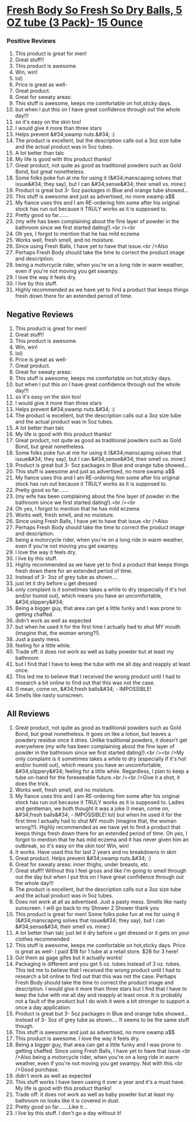 # [Fresh Body So Fresh So Dry Balls, 5 OZ tube (3 Pack)- 15 Ounce](https://products.checkmycream.com/products/Fresh-Body-So-Fresh-So-Dry-Balls-5-OZ-tube-(3-Pack)-15-Ounce.html)

### Positive Reviews

<ol>
      <li>This product is great for men!  </li>
      <li>Great stuff!!</li>
      <li>This product is awesome.</li>
      <li>Win, win!</li>
      <li>lol)</li>
      <li>Price is great as well-</li>
      <li>Great product.</li>
      <li>Great for sweaty areas:</li>
      <li>This stuff is awesome, keeps me comfortable on hot,sticky days.</li>
      <li>but when I put this on I have great confidence through out the whole day!!!</li>
      <li>so it&#x27;s easy on the skin too!</li>
      <li>I would give it more than three stars</li>
      <li>Helps prevent &amp;#34;swamp nuts.&amp;#34; :)</li>
      <li>The product is excellent, but the description calls out a 3oz size tube and the actual product was in 5oz tubes.</li>
      <li>A lot better than talc</li>
      <li>My life is good with this product thanks!</li>
      <li>Great product, not quite as good as traditional powders such as Gold Bond, but great nonetheless.  </li>
      <li>Some folks poke fun at me for using it (&amp;#34;manscaping solves that issue&amp;#34; they say), but I can &amp;#34;sense&amp;#34; their smell vs. mine:)</li>
      <li>Product is great but 3- 5oz packages in Blue and orange tube showed...</li>
      <li>This stuff is awesome and just as advertised, no more swamp a$$</li>
      <li>My fiance uses this and I am RE-ordering him some after his original stock has run out because it TRULY works as it is supposed to.</li>
      <li>Pretty good so far.......</li>
      <li>(my wife has been complaining about the fine layer of powder in the bathroom since we first started dating!).&lt;br /&gt;&lt;br</li>
      <li>Oh yes, I forgot to mention that he has mild eczema</li>
      <li>Works well,  fresh smell,  and no moisture.</li>
      <li>Since using Fresh Balls, I have yet to have that issue.&lt;br /&gt;Also</li>
      <li>Perhaps Fresh Body should take the time to correct the product image and description.</li>
      <li>being a motorcycle rider, when you&#x27;re on a long ride in warm weather, even if you&#x27;re not moving you get swampy.</li>
      <li>I love the way it feels dry.</li>
      <li>I live by this stuff.  </li>
      <li>Highly recommended as we have yet to find a product that keeps things fresh down there for an extended period of time.</li>
</ol>


<h2>Negative Reviews</h2>
<ol>
<li> This product is great for men!  </li>
<li> Great stuff!!</li>
<li> This product is awesome.</li>
<li> Win, win!</li>
<li> lol)</li>
<li> Price is great as well-</li>
<li> Great product.</li>
<li> Great for sweaty areas:</li>
<li> This stuff is awesome, keeps me comfortable on hot,sticky days.</li>
<li> but when I put this on I have great confidence through out the whole day!!!</li>
<li> so it&#x27;s easy on the skin too!</li>
<li> I would give it more than three stars</li>
<li> Helps prevent &amp;#34;swamp nuts.&amp;#34; :)</li>
<li> The product is excellent, but the description calls out a 3oz size tube and the actual product was in 5oz tubes.</li>
<li> A lot better than talc</li>
<li> My life is good with this product thanks!</li>
<li> Great product, not quite as good as traditional powders such as Gold Bond, but great nonetheless.  </li>
<li> Some folks poke fun at me for using it (&amp;#34;manscaping solves that issue&amp;#34; they say), but I can &amp;#34;sense&amp;#34; their smell vs. mine:)</li>
<li> Product is great but 3- 5oz packages in Blue and orange tube showed...</li>
<li> This stuff is awesome and just as advertised, no more swamp a$$</li>
<li> My fiance uses this and I am RE-ordering him some after his original stock has run out because it TRULY works as it is supposed to.</li>
<li> Pretty good so far.......</li>
<li> (my wife has been complaining about the fine layer of powder in the bathroom since we first started dating!).&lt;br /&gt;&lt;br</li>
<li> Oh yes, I forgot to mention that he has mild eczema</li>
<li> Works well,  fresh smell,  and no moisture.</li>
<li> Since using Fresh Balls, I have yet to have that issue.&lt;br /&gt;Also</li>
<li> Perhaps Fresh Body should take the time to correct the product image and description.</li>
<li> being a motorcycle rider, when you&#x27;re on a long ride in warm weather, even if you&#x27;re not moving you get swampy.</li>
<li> I love the way it feels dry.</li>
<li> I live by this stuff.  </li>
<li> Highly recommended as we have yet to find a product that keeps things fresh down there for an extended period of time.</li>
<li> Instead of 3- 3oz of grey tube as shown....</li>
<li> just let it dry before u get dressed</li>
<li> only complaint is it sometimes takes a while to dry (especially if it&#x27;s hot and/or humid out), which means you have an uncomfortable, &amp;#34;slippery&amp;#34;</li>
<li> Being a bigger guy, that area can get a little funky and I was prone to getting chaffed.</li>
<li> didn&#x27;t work as well as expected</li>
<li> but when he used it for the first time I actually had to shut MY mouth (imagine that, the woman wrong?!).</li>
<li> Just a pasty mess.  </li>
<li> feeling for a little while.  </li>
<li> Trade off: it does not work as well as baby powder but at least my bathroom</li>
<li> but I find that I have to keep the tube with me all day and reapply at least once.</li>
<li> This led me to believe that I received the wrong product until I had to research a bit online to find out that this was not the case.</li>
<li> (I mean, come on, &amp;#34;fresh balls&amp;#34; - IMPOSSIBLE!</li>
<li> Smells like nasty sunscreen.  </li>
</ol>

<h2>All Reviews</h2>

<ol>
    <li> Great product, not quite as good as traditional powders such as Gold Bond, but great nonetheless.  It goes on like a lotion, but leaves a powdery residue once it dries.  Unlike traditional powders, it doesn&#x27;t get everywhere (my wife has been complaining about the fine layer of powder in the bathroom since we first started dating!).&lt;br /&gt;&lt;br /&gt;My only complaint is it sometimes takes a while to dry (especially if it&#x27;s hot and/or humid out), which means you have an uncomfortable, &amp;#34;slippery&amp;#34; feeling for a little while.  Regardless, I plan to keep a tube on-hand for the foreseeable future.&lt;br /&gt;&lt;br /&gt;Give it a shot, it does the trick.</li>
    <li> Works well,  fresh smell,  and no moisture.</li>
    <li> My fiance uses this and I am RE-ordering him some after his original stock has run out because it TRULY works as it is supposed to. Ladies and gentleman, we both thought it was a joke (I mean, come on, &amp;#34;fresh balls&amp;#34; - IMPOSSIBLE! lol) but when he used it for the first time I actually had to shut MY mouth (imagine that, the woman wrong?!). Highly recommended as we have yet to find a product that keeps things fresh down there for an extended period of time. Oh yes, I forgot to mention that he has mild eczema and it has never given him an outbreak, so it&#x27;s easy on the skin too! Win, win!</li>
    <li> It works. Have used this for last 2 years and no breakdowns in skin</li>
    <li> Great product. Helps prevent &amp;#34;swamp nuts.&amp;#34; :)</li>
    <li> Great for sweaty areas: inner thighs, under breasts, etc.</li>
    <li> Great stuff!! Without this I feel gross and like I&#x27;m going to smell through out the day but when I put this on I have great confidence through out the whole day!!!</li>
    <li> The product is excellent, but the description calls out a 3oz size tube and the actual product was in 5oz tubes.</li>
    <li> Does not work at all as advertised.  Just a pasty mess.  Smells like nasty sunscreen.  I will go back to my Shower 2 Shower thank you</li>
    <li> This product is great for men!  Some folks poke fun at me for using it (&amp;#34;manscaping solves that issue&amp;#34; they say), but I can &amp;#34;sense&amp;#34; their smell vs. mine:)</li>
    <li> A lot better than talc just let it dry before u get dressed or it gets on your clothes recommended</li>
    <li> This stuff is awesome, keeps me comfortable on hot,sticky days. Price is great as well- I paid $18 for 1 tube at a retail store. $28 for 3 here!</li>
    <li> Got them as gage gifes but it actually works!</li>
    <li> Packaging is different and you get 5 oz. tubes instead of 3 oz. tubes. This led me to believe that I received the wrong product until I had to research a bit online to find out that this was not the case. Perhaps Fresh Body should take the time to correct the product image and description. I would give it more than three stars but I find that I have to keep the tube with me all day and reapply at least once. It is probably not a fault of the product but I do wish it were a bit stronger to support a once a day application.</li>
    <li> Product is great but 3- 5oz packages in Blue and orange tube showed... Instead of 3- 3oz of grey tube as shown.... It seems to be the same stuff though.</li>
    <li> This stuff is awesome and just as advertised, no more swamp a$$</li>
    <li> This product is awesome. I love the way it feels dry.</li>
    <li> Being a bigger guy, that area can get a little funky and I was prone to getting chaffed. Since using Fresh Balls, I have yet to have that issue.&lt;br /&gt;Also being a motorcycle rider, when you&#x27;re on a long ride in warm weather, even if you&#x27;re not moving you get swampy. Not with this.&lt;br /&gt;Good purchase.</li>
    <li> didn&#x27;t work as well as expected</li>
    <li> This stuff works I have been useing it over a year and it&#x27;s a must have. My life is good with this product thanks!</li>
    <li> Trade off: it does not work as well as baby powder but at least my bathroom no looks like it is covered in dust.</li>
    <li> Pretty good so far.......Like it...</li>
    <li> I live by this stuff.  I don&#x27;t go a day without it!</li>
</ol>





